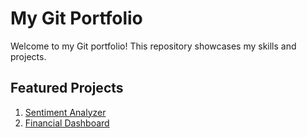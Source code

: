 # My Git Portfolio

Welcome to my Git portfolio! This repository showcases my skills and projects.

## Featured Projects
1. [Sentiment Analyzer](Projects/Sentiment-Analyzer/README.md)
2. [Financial Dashboard](Projects/Financial-Dashboard/README.md)
